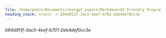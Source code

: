 ```yaml
---
file: /home/pedro/Documents/chatgpt_export/Markdown/AI-Friendly Programming Language.md
heading_stack: <root> -> b94d911f-3ac5-4eef-b701-2eb4def0cc3e
---
```

###### b94d911f-3ac5-4eef-b701-2eb4def0cc3e

